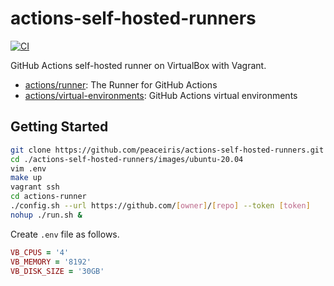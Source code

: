 # actions-self-hosted-runners

[![CI](https://github.com/peaceiris/actions-self-hosted-runners/actions/workflows/ci.yml/badge.svg?event=push)](https://github.com/peaceiris/actions-self-hosted-runners/actions/workflows/ci.yml)

GitHub Actions self-hosted runner on VirtualBox with Vagrant.

- [actions/runner](https://github.com/actions/runner): The Runner for GitHub Actions
- [actions/virtual-environments](https://github.com/actions/virtual-environments): GitHub Actions virtual environments


## Getting Started

```sh
git clone https://github.com/peaceiris/actions-self-hosted-runners.git
cd ./actions-self-hosted-runners/images/ubuntu-20.04
vim .env
make up
vagrant ssh
cd actions-runner
./config.sh --url https://github.com/[owner]/[repo] --token [token]
nohup ./run.sh &
```

Create `.env` file as follows.

```rb
VB_CPUS = '4'
VB_MEMORY = '8192'
VB_DISK_SIZE = '30GB'
```
